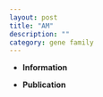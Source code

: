 ```yaml
---
layout: post
title: "AM"
description: ""
category: gene family
---
```


* **Information**  

* **Publication**  


